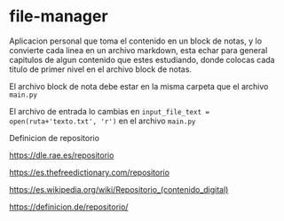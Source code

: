 # file-manager

Aplicacion personal que toma el contenido en un block de notas, y lo convierte cada linea en un archivo markdown, esta echar para general capitulos de algun contenido que estes estudiando, donde colocas cada titulo de primer nivel en el archivo block de notas.

El archivo block de nota debe estar en la misma carpeta que el archivo `main.py`

El archivo de entrada lo cambias en `input_file_text = open(ruta+'texto.txt', 'r')` en el archivo `main.py`


Definicion de repositorio

https://dle.rae.es/repositorio

https://es.thefreedictionary.com/repositorio

https://es.wikipedia.org/wiki/Repositorio_(contenido_digital)

https://definicion.de/repositorio/
